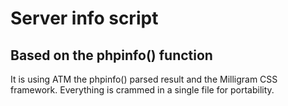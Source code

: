 # Server info script
## Based on the phpinfo() function
It is using ATM the phpinfo() parsed result and the Milligram CSS framework.
Everything is crammed in a single file for portability.
